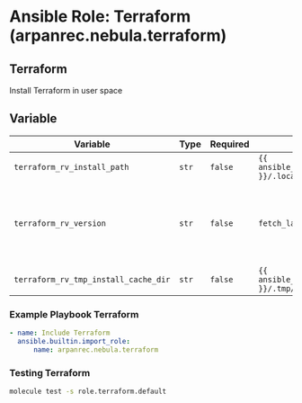# Ansible Role: Terraform (arpanrec.nebula.terraform)

## Terraform

Install Terraform in user space

## Variable

| Variable | Type | Required | Default | Example | Description |
|----------|------|----------|---------|---------|-------------|
| `terraform_rv_install_path` | `str` | `false` | `{{ ansible_facts.user_dir }}/.local/bin` | - | Install path for terraform. |
| `terraform_rv_version` | `str` | `false` | `fetch_latest_version` | `1.0.9` | Terraform version to install. If set to `fetch_latest_version`, it will fetch the latest release from the api. Get latest release from [releases](https://releases.hashicorp.com/terraform/index.json). |
| `terraform_rv_tmp_install_cache_dir` | `str` | `false` | `{{ ansible_facts.user_dir }}/.tmp/terraform` | - | Cache install directory. |

### Example Playbook Terraform

```yaml
- name: Include Terraform
  ansible.builtin.import_role:
      name: arpanrec.nebula.terraform
```

### Testing Terraform

```bash
molecule test -s role.terraform.default
```
